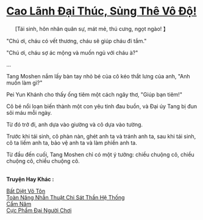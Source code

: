 <a href="https://truyentiki.com/cao-lanh-dai-thuc-sung-the-vo-do.33873/" title="Cao Lãnh Đại Thúc, Sủng Thê Vô Độ!"><h1>Cao Lãnh Đại Thúc, Sủng Thê Vô Độ!</h1></a><div style="display:table"><img align="right" style="float: left; padding: 10px;" src="https://truyentiki.com/images/story/200x260/33873.jpg" alt="">[Tái sinh, hôn nhân quân sự, mát mẻ, thú cưng, ngọt ngào! 】 <p></p> "Chú ơi, cháu có vết thương, cháu sẽ giúp cháu đi tắm." <p></p> "Chú ơi, cháu sợ ác mộng và muốn ngủ với cháu à?" <p></p> ... <p></p> Tang Moshen nắm lấy bàn tay nhỏ bé của cô kéo thắt lưng của anh, "Anh muốn làm gì?" <p></p> Pei Yun Khánh cho thấy ống tiêm một cách ngây thơ, "Giúp bạn tiêm!" <p></p> Cô bé nổi loạn biến thành một con yêu tinh đau buồn, và Đại úy Tang bị đun sôi máu mỗi ngày. <p></p> Từ đó trở đi, anh dựa vào giường và cô dựa vào tường. <p></p> Trước khi tái sinh, cô phàn nàn, ghét anh ta và tránh anh ta, sau khi tái sinh, cô ta liếm anh ta, bảo vệ anh ta và làm phiền anh ta. <p></p> Từ đầu đến cuối, Tang Moshen chỉ có một ý tưởng: chiều chuộng cô, chiều chuộng cô, chiều chuộng cô.</div><p><br><b>Truyện Hay Khác :</b></p><a href="https://truyentiki.com/bat-diet-vo-ton.33872/" alt="Bất Diệt Võ Tôn">Bất Diệt Võ Tôn</a><br/><a href="https://www.scoop.it/topic/nownovels/p/4118767009/2020/05/31/truyen-toan-nang-nhan-thuat-chi-sat-than-he-thong" alt="Toàn Năng Nhẫn Thuật Chi Sát Thần Hệ Thống">Toàn Năng Nhẫn Thuật Chi Sát Thần Hệ Thống</a><br/><a href="https://www.flickr.com/photos/188164041@N05/49951991823/" alt="Cẩm Năm">Cẩm Năm</a><br/><a href="https://www.scoop.it/topic/nownovels/p/4118793087/2020/06/01/truyen-cuc-pham-ai-nguoi-choi" alt="Cực Phẩm Đại Người Chơi">Cực Phẩm Đại Người Chơi</a><br/>